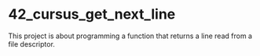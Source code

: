 # 42_cursus_get_next_line
This project is about programming a function that returns a line read from a file descriptor.

